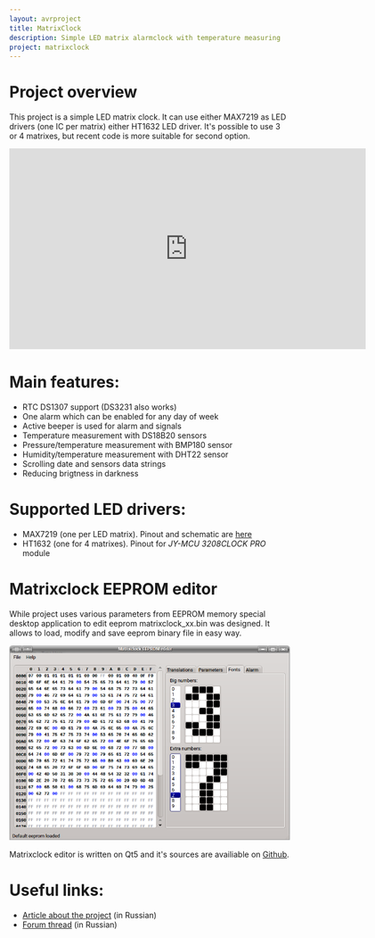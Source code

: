 ```yaml
---
layout: avrproject
title: MatrixClock
description: Simple LED matrix alarmclock with temperature measuring
project: matrixclock
---
```


# Project overview

This project is a simple LED matrix clock. It can use either MAX7219 as LED drivers (one IC per matrix) either HT1632 LED driver. It's possible to use 3 or 4 matrixes, but recent code is more suitable for second option.

<iframe width="640" height="360" src="https://www.youtube.com/embed/mCT93ut2W2s" style="border: 0;" allowfullscreen></iframe>

# Main features:

* RTC DS1307 support (DS3231 also works)
* One alarm which can be enabled for any day of week
* Active beeper is used for alarm and signals
* Temperature measurement with DS18B20 sensors
* Pressure/temperature measurement with BMP180 sensor
* Humidity/temperature measurement with DHT22 sensor
* Scrolling date and sensors data strings
* Reducing brigtness in darkness

# Supported LED drivers:

* MAX7219 (one per LED matrix). Pinout and schematic are [here](http://radiokot.ru/circuit/digital/home/206/05.png)
* HT1632 (one for 4 matrixes). Pinout for _JY-MCU 3208CLOCK PRO_ module

# Matrixclock EEPROM editor

While project uses various parameters from EEPROM memory special desktop application to edit eeprom matrixclock_xx.bin was designed. It allows to load, modify and save eeprom binary file in easy way.

![EEPROM editor](editor.png)

Matrixclock editor is written on Qt5 and it's sources are availiable on [Github](https://github.com/WiseLord/matrixclock/tree/master/editor).

# Useful links:

* [Article about the project](http://radiokot.ru/circuit/digital/home/206) (in Russian)
* [Forum thread](http://radiokot.ru/forum/viewtopic.php?t=112934) (in Russian)
